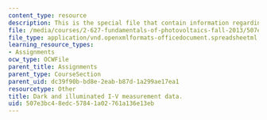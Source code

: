 ```yaml
---
content_type: resource
description: This is the special file that contain information regarding courses.
file: /media/courses/2-627-fundamentals-of-photovoltaics-fall-2013/507e3bc48edc57841a02761a136e13eb_MIT2_627F13_pset3_q1data.xlsx
file_type: application/vnd.openxmlformats-officedocument.spreadsheetml.sheet
learning_resource_types:
- Assignments
ocw_type: OCWFile
parent_title: Assignments
parent_type: CourseSection
parent_uid: dc39f90b-bd8e-2eab-b87d-1a299ae17ea1
resourcetype: Other
title: Dark and illuminated I-V measurement data.
uid: 507e3bc4-8edc-5784-1a02-761a136e13eb
---
```

